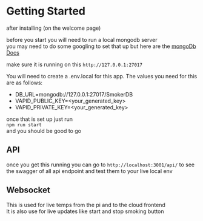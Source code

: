 # Getting Started

after installing (on the welcome page)

before you start you will need to run a local mongodb server <br>
you may need to do some googling to set that up but here are the [mongoDb Docs](https://www.mongodb.com/docs/manual/administration/install-community/)

make sure it is running on this `http://127.0.0.1:27017` <br>

You will need to create a .env.local for this app. The values you need for this are as follows:
* DB_URL=mongodb://127.0.0.1:27017/SmokerDB
* VAPID_PUBLIC_KEY=<your_generated_key>
* VAPID_PRIVATE_KEY=<your_generated_key>


once that is set up just run <br>
`npm run start` <br>
and you should be good to go


## API

once you get this running you can go to `http://localhost:3001/api/` to see the swagger of all api endpoint and test them to your live local env


## Websocket

This is used for live temps from the pi and to the cloud frontend<br>
It is also use for live updates like start and stop smoking button